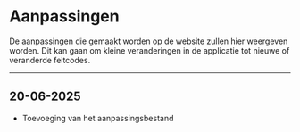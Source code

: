 # Aanpassingen
De aanpassingen die gemaakt worden op de website zullen hier weergeven worden. Dit kan gaan om kleine veranderingen in de applicatie tot nieuwe of veranderde feitcodes.

---
## 20-06-2025
- Toevoeging van het aanpassingsbestand